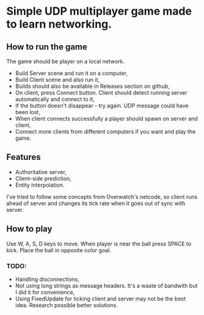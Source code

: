 # Simple UDP multiplayer game made to learn networking.

## How to run the game

The game should be player on a local network.

* Build Server scene and run it on a computer,
* Build Client scene and also run it,
* Builds should also be available in Releases section on github,
* On client, press Connect button. Client should detect running server automatically and connect to it,
* If the button doesn't disappear - try again. UDP message could have been lost,
* When client connects successfully a player should spawn on server and client,
* Connect more clients from different computers if you want and play the game.

## Features

* Authoritative server,
* Client-side prediction,
* Entity interpolation.

I've tried to follow some concepts from Overwatch's netcode, so client runs ahead of server and changes its tick rate when it goes out of sync with server.

## How to play

Use W, A, S, D keys to move. When player is near the ball press SPACE to kick. Place the ball in opposite color goal.

### TODO:

* Handling disconnections,
* Not using long strings as message headers. It's a waste of bandwith but I did it for convenience,
* Using FixedUpdate for ticking client and server may not be the best idea. Research possible better solutions.
